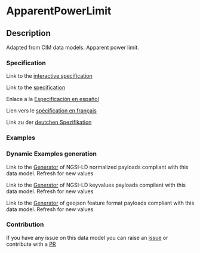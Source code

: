 # ApparentPowerLimit

## Description 

Adapted from CIM data models. Apparent power limit.
### Specification

Link to the [interactive specification](https://swagger.lab.fiware.org/?url=https://smart-data-models.github.io/dataModel.EnergyCIM/ApparentPowerLimit/swagger.yaml)

Link to the [specification](https://smart-data-models.github.io/dataModel.EnergyCIM/ApparentPowerLimit/doc/spec.md)

Enlace a la [Especificación en español](https://smart-data-models.github.io/dataModel.EnergyCIM/ApparentPowerLimit/doc/spec_ES.md)

Lien vers le [spécification en français](https://smart-data-models.github.io/dataModel.EnergyCIM/ApparentPowerLimit/doc/spec_FR.md)

Link zu der [deutchen Spezifikation](https://smart-data-models.github.io/dataModel.EnergyCIM/ApparentPowerLimit/doc/spec_DE.md)
### Examples
### Dynamic Examples generation

Link to the [Generator](https://smartdatamodels.org/extra/ngsi-ld_generator_v0.92.php?schemaUrl=https://raw.githubusercontent.com/smart-data-models/dataModel.EnergyCIM/master/ApparentPowerLimit/schema.json&email=info@smartdatamodels.org) of NGSI-LD normalized payloads compliant with this data model. Refresh for new values

Link to the [Generator](https://smartdatamodels.org/extra/ngsi-ld_generator_keyvalues_v0.92.php?schemaUrl=https://raw.githubusercontent.com/smart-data-models/dataModel.EnergyCIM/master/ApparentPowerLimit/schema.json&email=info@smartdatamodels.org) of NGSI-LD keyvalues payloads compliant with this data model. Refresh for new values

Link to the [Generator](https://smartdatamodels.org/extra/geojson_features_generator_v1.0.php?schemaUrl=https://raw.githubusercontent.com/smart-data-models/dataModel.EnergyCIM/master/ApparentPowerLimit/schema.json&email=info@smartdatamodels.org) of geojson feature format payloads compliant with this data model. Refresh for new values
### Contribution

 If you have any issue on this data model you can raise an [issue](https://github.com/smart-data-models/dataModel.EnergyCIM/issues)  or contribute with a [PR](https://github.com/smart-data-models/dataModel.EnergyCIM/pulls)